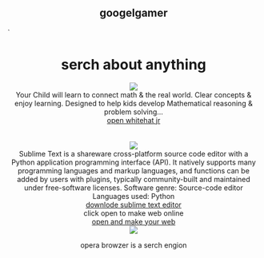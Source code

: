 <!DOCTYPE html> 
<html> 
    <head> 
        <title>Custom Search-Bar</title> 
        <style> 
            body 
        </style> 
    </head> 
    <body> 
      <link rel="stylesheet" type="text/css" href="gamer4.css">
        <h2 style="text-align: center;">googelgamer</h2> 
<script async src="https://cse.google.com/cse.js?cx=b4b33348892c7caca"></script>
<div class="gcse-search"></div>`	
    </body> 
</html> 
 <center> <h1>serch about anything</h1></center>

</body>
</html>
<center><img src="file:///Users/apple/Desktop/Ashutosh%20study%20computer%20folder/whitehat%20jr.jpeg"></center>
<center>Your Child will learn to connect math & the real world. Clear concepts & enjoy learning. Designed to help kids develop Mathematical reasoning & problem solving...</center>
<center><a href="https://code.whitehatjr.com/s/dashboard">
  open whitehat jr</a></center>
  <br><br>
  <center><img src="sublime.jpeg"></center>
  <center>Sublime Text is a shareware cross-platform source code editor with a Python application programming interface (API). It natively supports many programming languages and markup languages, and functions can be added by users with plugins, typically community-built and maintained under free-software licenses.
Software genre: Source-code editor
Languages used: Python</center>
<center><a href="Sublime Text Build 3211.dmg">
  downlode sublime text editor</a></center>
  <center>click open to make web online</center>
  <center><a href="gamer1.html">
  open and make your web</a></center>
  <center><img src="download.jpeg"></center>
  <center><p>opera browzer is a serch engion</p></center>

  
